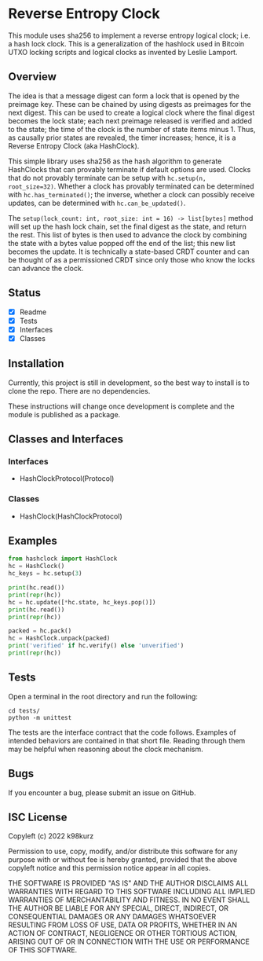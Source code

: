 # Reverse Entropy Clock

This module uses sha256 to implement a reverse entropy logical clock; i.e. a
hash lock clock. This is a generalization of the hashlock used in Bitcoin UTXO
locking scripts and logical clocks as invented by Leslie Lamport.

## Overview

The idea is that a message digest can form a lock that is opened by the preimage
key. These can be chained by using digests as preimages for the next digest.
This can be used to create a logical clock where the final digest becomes the
lock state; each next preimage released is verified and added to the state; the
time of the clock is the number of state items minus 1. Thus, as causally prior
states are revealed, the timer increases; hence, it is a Reverse Entropy Clock
(aka HashClock).

This simple library uses sha256 as the hash algorithm to generate HashClocks
that can provably terminate if default options are used. Clocks that do not
provably terminate can be setup with `hc.setup(n, root_size=32)`. Whether a
clock has provably terminated can be determined with `hc.has_terminated()`; the
inverse, whether a clock can possibly receive updates, can be determined with
`hc.can_be_updated()`.

The `setup(lock_count: int, root_size: int = 16) -> list[bytes]` method will set
up the hash lock chain, set the final digest as the state, and return the rest.
This list of bytes is then used to advance the clock by combining the state with
a bytes value popped off the end of the list; this new list becomes the update.
It is technically a state-based CRDT counter and can be thought of as a
permissioned CRDT since only those who know the locks can advance the clock.

## Status

- [x] Readme
- [x] Tests
- [x] Interfaces
- [x] Classes

## Installation

Currently, this project is still in development, so the best way to install is
to clone the repo. There are no dependencies.

These instructions will change once development is complete and the module is
published as a package.

## Classes and Interfaces

### Interfaces

- HashClockProtocol(Protocol)

### Classes

- HashClock(HashClockProtocol)

## Examples

```python
from hashclock import HashClock
hc = HashClock()
hc_keys = hc.setup(3)

print(hc.read())
print(repr(hc))
hc = hc.update([*hc.state, hc_keys.pop()])
print(hc.read())
print(repr(hc))

packed = hc.pack()
hc = HashClock.unpack(packed)
print('verified' if hc.verify() else 'unverified')
print(repr(hc))
```

## Tests

Open a terminal in the root directory and run the following:

```
cd tests/
python -m unittest
```

The tests are the interface contract that the code follows. Examples of intended
behaviors are contained in that short file. Reading through them may be helpful
when reasoning about the clock mechanism.

## Bugs

If you encounter a bug, please submit an issue on GitHub.

## ISC License

Copyleft (c) 2022 k98kurz

Permission to use, copy, modify, and/or distribute this software
for any purpose with or without fee is hereby granted, provided
that the above copyleft notice and this permission notice appear in
all copies.

THE SOFTWARE IS PROVIDED "AS IS" AND THE AUTHOR DISCLAIMS ALL
WARRANTIES WITH REGARD TO THIS SOFTWARE INCLUDING ALL IMPLIED
WARRANTIES OF MERCHANTABILITY AND FITNESS. IN NO EVENT SHALL THE
AUTHOR BE LIABLE FOR ANY SPECIAL, DIRECT, INDIRECT, OR
CONSEQUENTIAL DAMAGES OR ANY DAMAGES WHATSOEVER RESULTING FROM LOSS
OF USE, DATA OR PROFITS, WHETHER IN AN ACTION OF CONTRACT,
NEGLIGENCE OR OTHER TORTIOUS ACTION, ARISING OUT OF OR IN
CONNECTION WITH THE USE OR PERFORMANCE OF THIS SOFTWARE.

